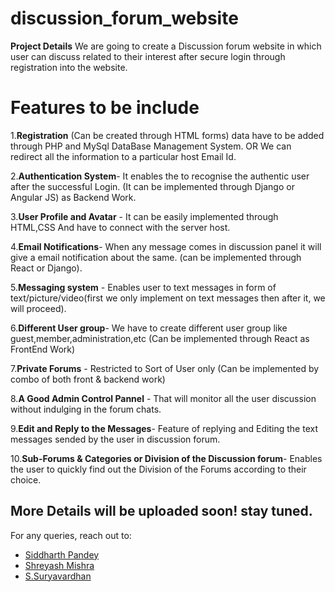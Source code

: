 # discussion_forum_website
**Project Details**
We are going to create a Discussion forum website in which user can discuss related to their interest after secure login through registration into the website. 
# Features to be include

1.**Registration** (Can be created through HTML forms) data have to be added through PHP and MySql DataBase Management System. OR We can redirect all the information to a particular host Email Id.

2.**Authentication System**- It enables the to recognise the authentic user after the successful Login. (It can be implemented through Django or Angular JS) as Backend Work.

3.**User Profile and Avatar** - It can be easily implemented through HTML,CSS And have to connect with the server host.

4.**Email Notifications**- When any message comes in discussion panel it will give a email  notification about the same. (can be implemented through React or Django).

5.**Messaging system** - Enables user to text messages in form of text/picture/video(first we only implement on text messages then after it, we will proceed).

6.**Different User group**- We have to create different user group like guest,member,administration,etc (Can be implemented through React as FrontEnd Work)

7.**Private Forums** - Restricted to Sort of User only (Can be implemented by combo of both front & backend work)

8.**A Good Admin Control Pannel** - That will monitor all the user discussion without indulging in the forum chats.

9.**Edit and Reply to the Messages**-  Feature of replying and Editing the text messages sended by the user in discussion forum.

10.**Sub-Forums & Categories or Division of the Discussion forum**- Enables the user to quickly find out the Division of the Forums according to their choice.

## More Details will be uploaded soon! stay tuned.
For any queries, reach out to:
* [Siddharth Pandey](mailto:siddharth25pandey@gmail.com)
* [Shreyash Mishra](mailto:shreyashm1601@gmail.com)
* [S.Suryavardhan](mailto:)
